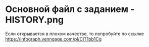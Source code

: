 # Основной файл с заданием - HISTORY.png
Если открывается в плохом качестве, то попробуйте по ссылке https://infograph.venngage.com/pl/ClT1bb1Cg
